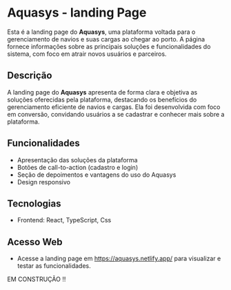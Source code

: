 # Aquasys - landing Page

Esta é a landing page do **Aquasys**, uma plataforma voltada para o gerenciamento de navios e suas cargas ao chegar ao porto. A página fornece informações sobre as principais soluções e funcionalidades do sistema, com foco em atrair novos usuários e parceiros.

## Descrição

A landing page do **Aquasys** apresenta de forma clara e objetiva as soluções oferecidas pela plataforma, destacando os benefícios do gerenciamento eficiente de navios e cargas. Ela foi desenvolvida com foco em conversão, convidando usuários a se cadastrar e conhecer mais sobre a plataforma.

## Funcionalidades

- Apresentação das soluções da plataforma
- Botões de call-to-action (cadastro e login)
- Seção de depoimentos e vantagens do uso do Aquasys
- Design responsivo

## Tecnologias

- Frontend: React, TypeScript, Css

## Acesso Web 

- Acesse a landing page em https://aquasys.netlify.app/ para visualizar e testar as funcionalidades.

EM CONSTRUÇÃO !!

